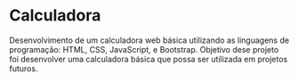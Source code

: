 # Calculadora
Desenvolvimento de um calculadora web básica utilizando as linguagens de programação: HTML, CSS, JavaScript, e Bootstrap.
Objetivo dese projeto foi desenvolver uma calculadora básica que possa ser utilizada em projetos futuros.
